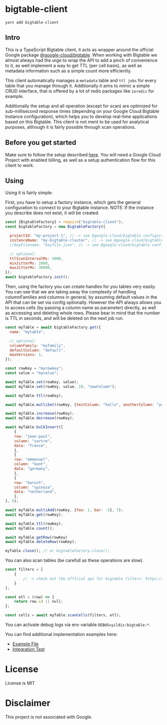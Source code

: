 # bigtable-client

`yarn add bigtable-client`

## Intro

This is a TypeScript Bigtable client, it acts as wrapper around the official 
Google package [@google-cloud/bigtable](https://github.com/googleapis/nodejs-bigtable).
When working with Bigtable we almost always had the urge to wrap the API to add a pinch
of convenience to it, as well implement a way to get TTL (per cell basis), as well as metadata
information such as a simple count more efficiently.

This client automatically manages a `metadata` table and `ttl jobs` for every table that you manage
through it. Additionally it aims to mimic a simple CRUD interface, that is offered by a lot of redis packages
like `ioredis` for example.

Additionally the setup and all operation (except for scan) are optimized for sub-millisecond response times
(depending on your Google Cloud Bigtable Instance configuration), which helps you to develop real-time
applications based on this Bigtable. This client is not ment to be used for analytical purposes, although
it is fairly possible through scan operations.

## Before you get started

Make sure to follow the setup described [here](https://github.com/googleapis/nodejs-bigtable#before-you-begin).
You will need a Google Cloud Project with enabled billing, as well as a
setup authentication flow for this client to work.

## Using

Using it is fairly simple:

First, you have to setup a factory instance, which gets the general
configuration to connect to your Bigtable instance.
NOTE: If the instance you describe does not exist, it will be created.

```javascript
const {BigtableFactory} = require("bigtable-client");
const bigtableFactory = new BigtableFactory({

  projectId: "my-project-1", // -> see @google-cloud/bigtable configuration
  instanceName: "my-bigtable-cluster", // -> see @google-cloud/bigtable configuration
  //keyFilename: "keyfile.json", // -> see @google-cloud/bigtable configuration

  // optional:
  ttlScanIntervalMs: 5000,
  minJitterMs: 2000,
  maxJitterMs: 30000,
});
await bigtableFactory.init();
```

Then, using the factory you can create handles for you tables very easily.
You can see that we are taking away the complexity of handling columnFamilies and
columns in general, by assuming default values in the API that can be set via config optionally.
However the API always allows you to access cells (by passing a column name as parameter) directly,
as well as accessing and deleting whole rows. Please bear in mind that the number is TTL in seconds, 
and will be deleted on the next job run.

```javascript
const myTable = await bigtableFactory.get({
  name: "mytable",

  // optional:
  columnFamily: "myfamily",
  defaultColumn: "default",
  maxVersions: 1,
});

const rowKey = "myrowkey";
const value = "myvalue";

await myTable.set(rowKey, value);
await myTable.set(rowKey, value, 10, "newColumn");

await myTable.ttl(rowKey);

await myTable.multiSet(rowKey, {testColumn: "hello", anotherColumn: "yes"}, 5);

await myTable.increase(rowKey);
await myTable.decrease(rowKey);

await myTable.bulkInsert([
    {
    row: "jean-paul",
    column: "sartre",
    data: "france",
    },
    {
    row: "emmanuel",
    column: "kant",
    data: "germany",
    },
    {
    row: "baruch",
    column: "spinoza",
    data: "netherland",
    },
], 5);

await myTable.multiAdd(rowKey, {foo: 1, bar: -5}, 7);
await myTable.get(rowKey);

await myTable.ttl(rowKey);
await myTable.count();

await myTable.getRow(rowKey)
await myTable.deleteRow(rowKey);

myTable.close(); // or bigtableFactory.close();
```

You can also scan tables (be carefull as these operations are slow).

```javascript
const filters = [
    {
        // -> check out the official api for bigtable filters: https://cloud.google.com/nodejs/docs/reference/bigtable/0.13.x/Filter#interleave
    }
];

const etl = (row) => {
    return row.id || null;
};

const cells = await myTable.scanCells(filters, etl);
```

You can activate debug logs via env variable `DEBUG=yildiz:bigtable:*`.

You can find additional implementation examples here:
* [Example File](example/index.ts)
* [Integration Test](test/int/Service.test.js)

# License

License is MIT

# Disclaimer

This project is not associated with Google.
